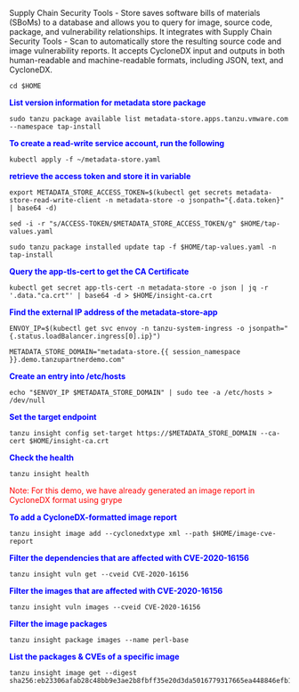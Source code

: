 Supply Chain Security Tools - Store saves software bills of materials (SBoMs) to a database and allows you to query for image, source code, package, and vulnerability relationships. It integrates with Supply Chain Security Tools - Scan to automatically store the resulting source code and image vulnerability reports. It accepts CycloneDX input and outputs in both human-readable and machine-readable formats, including JSON, text, and CycloneDX.

```execute
cd $HOME
```
<p style="color:blue"><strong> List version information for metadata store package  </strong></p>

```execute
sudo tanzu package available list metadata-store.apps.tanzu.vmware.com --namespace tap-install
```

<p style="color:blue"><strong> To create a read-write service account, run the following </strong></p>

```execute
kubectl apply -f ~/metadata-store.yaml
```

<p style="color:blue"><strong> retrieve the access token and store it in variable</strong></p>

```execute
export METADATA_STORE_ACCESS_TOKEN=$(kubectl get secrets metadata-store-read-write-client -n metadata-store -o jsonpath="{.data.token}" | base64 -d)
```

```execute
sed -i -r "s/ACCESS-TOKEN/$METADATA_STORE_ACCESS_TOKEN/g" $HOME/tap-values.yaml
```

```execute
sudo tanzu package installed update tap -f $HOME/tap-values.yaml -n tap-install
```

<p style="color:blue"><strong> Query the app-tls-cert to get the CA Certificate </strong></p>

```execute
kubectl get secret app-tls-cert -n metadata-store -o json | jq -r '.data."ca.crt"' | base64 -d > $HOME/insight-ca.crt
```

<p style="color:blue"><strong> Find the external IP address of the metadata-store-app </strong></p>

```execute
ENVOY_IP=$(kubectl get svc envoy -n tanzu-system-ingress -o jsonpath="{.status.loadBalancer.ingress[0].ip}")
```

```execute
METADATA_STORE_DOMAIN="metadata-store.{{ session_namespace }}.demo.tanzupartnerdemo.com"
```

<p style="color:blue"><strong> Create an entry into /etc/hosts </strong></p>

```execute
echo "$ENVOY_IP $METADATA_STORE_DOMAIN" | sudo tee -a /etc/hosts > /dev/null
```

<p style="color:blue"><strong> Set the target endpoint </strong></p>

```execute
tanzu insight config set-target https://$METADATA_STORE_DOMAIN --ca-cert $HOME/insight-ca.crt
```

<p style="color:blue"><strong> Check the health </strong></p>

```execute
tanzu insight health
```

<p style="color:red"> Note: For this demo, we have already generated an image report in CycloneDX format using grype </p>

<p style="color:blue"><strong> To add a CycloneDX-formatted image report </strong></p>

```execute
tanzu insight image add --cyclonedxtype xml --path $HOME/image-cve-report
```

<p style="color:blue"><strong> Filter the dependencies that are affected with CVE-2020-16156 </strong></p>

```execute
tanzu insight vuln get --cveid CVE-2020-16156
```

<p style="color:blue"><strong> Filter the images that are affected with CVE-2020-16156 </strong></p>

```execute
tanzu insight vuln images --cveid CVE-2020-16156
```

<p style="color:blue"><strong> Filter the image packages </strong></p>

```execute
tanzu insight package images --name perl-base
```

<p style="color:blue"><strong> List the packages & CVEs of a specific image </strong></p>

```execute
tanzu insight image get --digest sha256:eb23306afab28c48bb9e3ae2b8fbff35e20d3da5016779317665ea448846efb1
```

